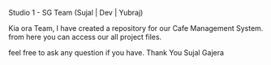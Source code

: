 Studio 1 - SG Team (Sujal | Dev | Yubraj)

Kia ora Team, I have created a repository for our Cafe Management System.
from here you can access our all project files.

feel free to ask any question if you have.
Thank You
Sujal Gajera
